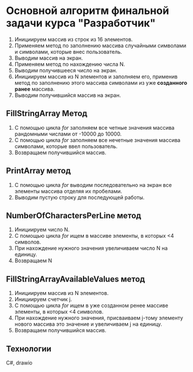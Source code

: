 # Основной алгоритм финальной задачи курса "Разработчик"
1. Инициируем массив из строк из 16 элементов.
1. Применяем метод по заполнению массива случайными символами и символами, которые внес пользователь.
1. Выводим массив на экран.
1. Применяем метод по нахождению числа N.
1. Выводим получившееся число на экран.
1. Инициируем массив из N элементов и заполняем его, применив метод по заполнению этого массива символами из уже **созданного ранее** массива.
1. Выводим получившийся массив на экран.

## FillStringArray Метод
1. С помощью цикла _for_ заполняем все четные значения массива рандомными числами от -10000 до 10000.
1. С помощью цикла _for_ заполняем все нечетные значения массива символами, которые ввел пользователь.
1. Возвращаем получившийся массив.

## PrintArray метод
1. С помощью цикла *for* выводим последовательно на экран все элементы массива отделяя их пробелами.
1. Выводим пустую строку для последующей работы.

## NumberOfCharactersPerLine метод
1. Инициируем число N.
1. С помощью цикла *for* ищем в массиве элементы, в которых <4 символов. 
1. При нахождение нужного значения увеличиваем число N на единицу.
1. Возвращаем N

## FillStringArrayAvailableValues метод
1. Инициируем массив из N элементов.
1. Инициируем счетчик j.
1. С помощью цикла *for* ищем в уже созданном ренее массиве элементы, в которых <4 символов.
1. При нахождение нужного значения, присваиваем j-тому элементу нового массива это значение и увеличиваем j на единицу.
1. Возвращаем получившийся массив.

## Технологии
C#, drawio